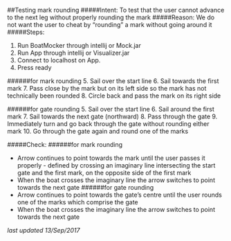 ##Testing mark rounding
#####Intent: 
To test that the user cannot advance to the next leg without properly rounding the mark
#####Reason: 
We do not want the user to cheat by “rounding” a mark without going around it
#####Steps:
1. Run BoatMocker through intellij or Mock.jar
2. Run App through intellij or Visualizer.jar
3. Connect to localhost on App.
4. Press ready

######for mark rounding
5. Sail over the start line
6. Sail towards the first mark
7. Pass close by the mark but on its left side so the mark has not technically been rounded 
8. Circle back and pass the mark on its right side

######for gate rounding
5. Sail over the start line
6. Sail around the first mark
7. Sail towards the next gate (northward)
8. Pass through the gate
9. Immediately turn and go back through the gate without rounding either mark
10. Go through the gate again and round one of the marks


#####Check:
######for mark rounding
* Arrow continues to point towards the mark until the user passes it properly - defined by crossing an imaginary line intersecting the start gate and the first mark, on the opposite side of the first mark
* When the boat crosses the imaginary line the arrow switches to point towards the next gate
######for gate rounding
* Arrow continues to point towards the gate’s centre until the user rounds one of the marks which comprise the gate
* When the boat crosses the imaginary line the arrow switches to point towards the next gate

*last updated 13/Sep/2017*